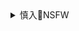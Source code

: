 <details><summary>慎入🔞NSFW</summary>

Not Safe For Work
![](https://upload.wikimedia.org/wikipedia/commons/thumb/d/d3/Biohazard_Symbol_Specification.png/210px-Biohazard_Symbol_Specification.png)

<details><summary><b>风险自理Use At Your Own Risk🈲</summary>

つきみづ式
`EWxv8jIXYAQk2g9 (828×1315)`<br>
![](https://pbs.twimg.com/media/EWxv8jIXYAQk2g9?format=jpg&name=orig)

tsuyomayo/Plan B
`EW0sJIcVAAECxQn (1400×1600)`<br>
![](https://pbs.twimg.com/media/EW0sJIcVAAECxQn?format=jpg&name=orig)

郁(IKU)
`EWyGNtPUYAEqlRd (1169×1654)`<br>
![](https://pbs.twimg.com/media/EWyGNtPUYAEqlRd?format=jpg&name=orig)

Nurzhan Bekkaliyev
`EVqDHS-XkAMWb_s (849×1000)`<br>
![](https://pbs.twimg.com/media/EVqDHS-XkAMWb_s?format=jpg&name=orig)

`EWyIWLcXkAAJwTt (818×1000)`<br>
![](https://pbs.twimg.com/media/EWyIWLcXkAAJwTt?format=jpg&name=orig)

`ETaOS8WXkAAhiWB (840×1000)`<br>
![](https://pbs.twimg.com/media/ETaOS8WXkAAhiWB?format=jpg&name=orig)

`ERuFw-LX0AA_T6F (625×1400)`<br>
![](https://pbs.twimg.com/media/ERuFw-LX0AA_T6F?format=jpg&name=orig)

`EMu7fIEWkAE4guZ (1274×800)`<br>
![](https://pbs.twimg.com/media/EMu7fIEWkAE4guZ?format=jpg&name=orig)

`EK9ez66WsAQeQL1 (1274×800)`<br>
![](https://pbs.twimg.com/media/EK9ez66WsAQeQL1?format=jpg&name=orig)

とるそ
`EWiQ1JWVAAE45bY (4096×2569)`<br>
![](https://pbs.twimg.com/media/EWiQ1JWVAAE45bY?format=jpg&name=orig)

`EWiQ2ulUwAAKzNq (4096×2569)`<br>
![](https://pbs.twimg.com/media/EWiQ2ulUwAAKzNq?format=jpg&name=orig)

めろん２２
`EWsW7GBVAAEJ9Qi (1197×1008)`<br>
![](https://pbs.twimg.com/media/EWsW7GBVAAEJ9Qi?format=jpg&name=orig)

`EWnMoHvVcAUvIKH (1500×1335)`<br>
![](https://pbs.twimg.com/media/EWnMoHvVcAUvIKH?format=jpg&name=orig)

`EWcr7NYU0AMp2cK (1479×1328)`<br>
![](https://pbs.twimg.com/media/EWcr7NYU0AMp2cK?format=jpg&name=orig)

`EWWZTzPUMAAay6P (1164×1080)`<br>
![](https://pbs.twimg.com/media/EWWZTzPUMAAay6P?format=jpg&name=orig)

良い直助
`EWz0hw7UwAE0oRa (1141×1526)`<br>
![](https://pbs.twimg.com/media/EWz0hw7UwAE0oRa?format=jpg&name=orig)

### にあ
@nia_i
`EWxqxuMXsAo7NvT (697×1020)`<br>
![](https://pbs.twimg.com/media/EWxqxuMXsAo7NvT?format=jpg&name=orig)

`ET4RmICU0AACssx (992×1308)`<br>
![](https://pbs.twimg.com/media/ET4RmICU0AACssx?format=jpg&name=orig)

`ETzLiXUUYAInw1D (992×1327)`<br>
![](https://pbs.twimg.com/media/ETzLiXUUYAInw1D?format=jpg&name=orig)

`ETYkSjYUEAEJVyF (744×983)`<br>
![](https://pbs.twimg.com/media/ETYkSjYUEAEJVyF?format=jpg&name=orig)

`ESwUdTWU8AIiAEd (868×1224)`<br>
![](https://pbs.twimg.com/media/ESwUdTWU8AIiAEd?format=jpg&name=orig)

`ESWC7uuUUAMjl8W (867×1125)`<br>
![](https://pbs.twimg.com/media/ESWC7uuUUAMjl8W?format=jpg&name=orig)

`ER3n5NyUYAYemNm (733×1039)`<br>
![](https://pbs.twimg.com/media/ER3n5NyUYAYemNm?format=jpg&name=orig)

BossPawg
`EWzFPsbWsAQP5ad (1200×797)`<br>
![](https://pbs.twimg.com/media/EWzFPsbWsAQP5ad?format=jpg&name=orig)

`EWy59GxXsAMXp8B (1366×2048)`<br>
![](https://pbs.twimg.com/media/EWy59GxXsAMXp8B?format=jpg&name=orig)

`EWy59GAXYAM4W57 (1284×857)`<br>
![](https://pbs.twimg.com/media/EWy59GAXYAM4W57?format=jpg&name=orig)

`EWygDNbWsAIFa8a (1298×2048)`<br>
![](https://pbs.twimg.com/media/EWygDNbWsAIFa8a?format=jpg&name=orig)

`EWygDNeX0AAQo0n (766×960)`<br>
![](https://pbs.twimg.com/media/EWygDNeX0AAQo0n?format=jpg&name=orig)

`EWogO7OXYAQTddM (500×696)`<br>
![](https://pbs.twimg.com/media/EWogO7OXYAQTddM?format=jpg&name=orig)

`EWygDNZXkAI2EF6 (1280×1860)`<br>
![](https://pbs.twimg.com/media/EWygDNZXkAI2EF6?format=jpg&name=orig)

`EWogO7SWoAge8Ad (600×800)`<br>
![](https://pbs.twimg.com/media/EWogO7SWoAge8Ad?format=jpg&name=orig)

`EWogO70XQAASKnC (594×420)`<br>
![](https://pbs.twimg.com/media/EWogO70XQAASKnC?format=jpg&name=orig)

BlackDickCult
`Xn5VOPcs.jpg (400×400)`<br>
![](https://pbs.twimg.com/profile_images/1199718669342912512/Xn5VOPcs.jpg)

`1555699475 (810×270)`<br>
![](https://pbs.twimg.com/profile_banners/1119310287218401280/1555699475)

Beautiful Shemales Journal 18+
`EWz4v6oXgAAtf2I (720×1080)`<br>
![](https://pbs.twimg.com/media/EWz4v6oXgAAtf2I?format=jpg&name=orig)

`EWz4wBYXsAIu1h3 (720×1080)`<br>
![](https://pbs.twimg.com/media/EWz4wBYXsAIu1h3?format=jpg&name=orig)

`EWz4wJbXgAEaCwl (720×1080)`<br>
![](https://pbs.twimg.com/media/EWz4wJbXgAEaCwl?format=jpg&name=orig)

`EWz4wQqWAAA30Jm (720×1080)`<br>
![](https://pbs.twimg.com/media/EWz4wQqWAAA30Jm?format=jpg&name=orig)

</details>
</details>
